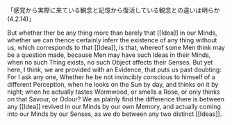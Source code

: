「感覚から実際に来ている観念と記憶から復活している観念との違いは明らか(4.2.14)」

 But whether ther be any thing more than barely that [[Idea]] in our Minds, whether we can thence certainly inferr the existence of any thing without us, which corresponds to that [[Idea]], is that, whereof some Men think may be a question made, because Men may have such Ideas in their Minds, when no such Thing exists, no such Object affects their Senses. But yet here, I think, we are provided with an Evidence, that puts us past doubting: For I ask any one, Whether he be not invincibly conscious to himself of a different Perception, when he looks on the Sun by day, and thinks on it by night; when he actually tastes Wormwood, or smells a Rose, or only thinks on that Savour, or Odour? We as plainly find the difference there is between any [[Idea]] revived in our Minds by our own Memory, and actually coming into our  Minds by our Senses, as we do between any two distinct [[Ideas]].
